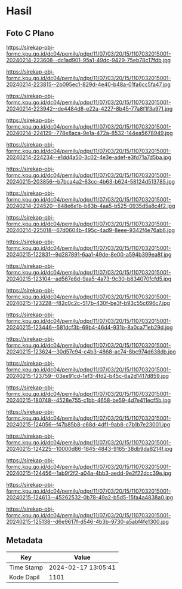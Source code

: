 # Hasil

## Foto C Plano

https://sirekap-obj-formc.kpu.go.id/dc04/pemilu/pdpr/11/07/03/20/15/1107032015001-20240214-223608--dc1ad901-95a1-49dc-9429-75eb78c17fdb.jpg

https://sirekap-obj-formc.kpu.go.id/dc04/pemilu/pdpr/11/07/03/20/15/1107032015001-20240214-223815--2b095ec1-829d-4e40-b48a-01fa6cc5fa47.jpg

https://sirekap-obj-formc.kpu.go.id/dc04/pemilu/pdpr/11/07/03/20/15/1107032015001-20240214-223942--de4484d8-e22a-4227-8b45-77a8f1f3a971.jpg

https://sirekap-obj-formc.kpu.go.id/dc04/pemilu/pdpr/11/07/03/20/15/1107032015001-20240214-224129--778e8aca-9e1a-472a-8532-144ea5678949.jpg

https://sirekap-obj-formc.kpu.go.id/dc04/pemilu/pdpr/11/07/03/20/15/1107032015001-20240214-224234--e1dd4a50-3c02-4e3e-adef-e3fd71a7d5ba.jpg

https://sirekap-obj-formc.kpu.go.id/dc04/pemilu/pdpr/11/07/03/20/15/1107032015001-20240215-203856--b7bca4a2-63cc-4b63-b624-58124d513785.jpg

https://sirekap-obj-formc.kpu.go.id/dc04/pemilu/pdpr/11/07/03/20/15/1107032015001-20240214-224520--848e6e1b-b83b-4aa5-b525-0935d5a8c4f2.jpg

https://sirekap-obj-formc.kpu.go.id/dc04/pemilu/pdpr/11/07/03/20/15/1107032015001-20240214-225018--67d0604b-495c-4ad9-8eee-9342f4e76ab6.jpg

https://sirekap-obj-formc.kpu.go.id/dc04/pemilu/pdpr/11/07/03/20/15/1107032015001-20240215-122831--9d287891-6aa1-49de-8e00-a594b399ea8f.jpg

https://sirekap-obj-formc.kpu.go.id/dc04/pemilu/pdpr/11/07/03/20/15/1107032015001-20240215-123104--ad567e8d-9aa5-4a73-9c30-b834070fcfd5.jpg

https://sirekap-obj-formc.kpu.go.id/dc04/pemilu/pdpr/11/07/03/20/15/1107032015001-20240215-123228--f82c0c2c-517b-430f-be3f-b93c55c696c7.jpg

https://sirekap-obj-formc.kpu.go.id/dc04/pemilu/pdpr/11/07/03/20/15/1107032015001-20240215-123446--581dcf3b-69b4-46d4-931b-8a0ca71eb29d.jpg

https://sirekap-obj-formc.kpu.go.id/dc04/pemilu/pdpr/11/07/03/20/15/1107032015001-20240215-123624--30d57c94-c4b3-4868-ac74-8bc974d638db.jpg

https://sirekap-obj-formc.kpu.go.id/dc04/pemilu/pdpr/11/07/03/20/15/1107032015001-20240215-123759--03ee91cd-1ef3-4fd2-b45c-6a2d1417d859.jpg

https://sirekap-obj-formc.kpu.go.id/dc04/pemilu/pdpr/11/07/03/20/15/1107032015001-20240215-180748--4528e755-c1bb-4658-be59-4d7e411ecf5b.jpg

https://sirekap-obj-formc.kpu.go.id/dc04/pemilu/pdpr/11/07/03/20/15/1107032015001-20240215-124056--f47b85b8-c68d-4df1-9ab8-c7b1b7e23001.jpg

https://sirekap-obj-formc.kpu.go.id/dc04/pemilu/pdpr/11/07/03/20/15/1107032015001-20240215-124225--10000d86-1845-4843-9165-38db9da8214f.jpg

https://sirekap-obj-formc.kpu.go.id/dc04/pemilu/pdpr/11/07/03/20/15/1107032015001-20240215-124456--1ab9f2f2-a04a-4bb3-aedd-9e2f22dcc39e.jpg

https://sirekap-obj-formc.kpu.go.id/dc04/pemilu/pdpr/11/07/03/20/15/1107032015001-20240215-124613--45262532-0b78-49a2-b5d5-15fa4a4838a0.jpg

https://sirekap-obj-formc.kpu.go.id/dc04/pemilu/pdpr/11/07/03/20/15/1107032015001-20240215-125138--d6e9617f-d546-4b3b-9730-a5abf4fe1300.jpg


## Metadata

| Key        | Value               |
| ---------- | ------------------- |
| Time Stamp | 2024-02-17 13:05:41 |
| Kode Dapil | 1101                |



